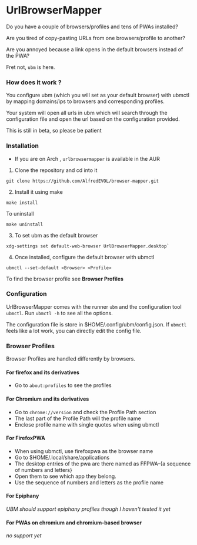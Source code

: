 # UrlBrowserMapper

Do you have a couple of browsers/profiles and tens of PWAs installed? 

Are you tired of copy-pasting URLs from one browsers/profile to another?

Are you annoyed because a link opens in the default browsers instead of the PWA?

Fret not, `ubm` is here.

### How does it work ?

You configure ubm (which you will set as your default browser) with ubmctl by mapping domains/ips
to browsers and corresponding profiles.

Your system will open all urls in ubm which will search through the configuration file and open the url based on the configuration provided.

This is still in beta, so please be patient

### Installation
* If you are on Arch , `urlbrowsermapper` is available in the AUR
1. Clone the repository and cd into it

```
git clone https://github.com/AlfredEVOL/browser-mapper.git
```

2. Install it using make

```
make install
```

To uninstall 
```
make uninstall
```

3. To set ubm as the default browser

```
xdg-settings set default-web-browser UrlBrowserMapper.desktop`
```

4. Once installed, configure the default browser with ubmctl

```
ubmctl --set-default <Browser> <Profile>
```

To find the browser profile see **Browser Profiles**

### Configuration

UrlBrowserMapper comes with the runner `ubm` and the configuration tool `ubmctl`. Run `ubmctl -h` to see all the options.

The configuration file is store in \$HOME/.config/ubm/config.json. If `ubmctl` feels like a lot work, you can directly edit the config file.

### Browser Profiles

Browser Profiles are handled differently by browsers.

#### For firefox and its derivatives

* Go to `about:profiles` to see the profiles

#### For Chromium and its derivatives

* Go to `chrome://version` and check the Profile Path section
* The last part of the Profile Path will the profile name
* Enclose profile name with single quotes when using ubmctl

#### For FirefoxPWA

* When using ubmctl, use firefoxpwa as the browser name
* Go to \$HOME/.local/share/applications
* The desktop entries of the pwa are there named as FFPWA-{a sequence of numbers and letters}
* Open them to see which app they belong.
* Use the sequence of numbers and letters as the profile name

#### For Epiphany

*UBM should support epiphany profiles though I haven't tested it yet*

#### For PWAs on chromium and chromium-based browser

*no support yet*

